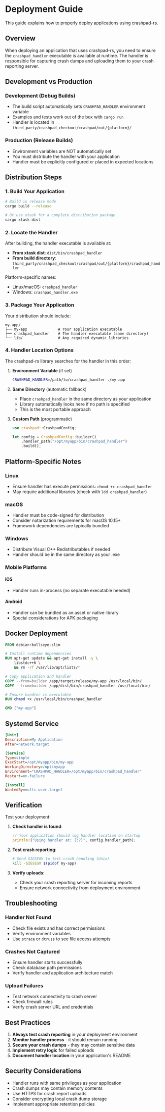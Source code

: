 # Deployment Guide

This guide explains how to properly deploy applications using crashpad-rs.

## Overview

When deploying an application that uses crashpad-rs, you need to ensure the `crashpad_handler` executable is available at runtime. The handler is responsible for capturing crash dumps and uploading them to your crash reporting server.

## Development vs Production

### Development (Debug Builds)
- The build script automatically sets `CRASHPAD_HANDLER` environment variable
- Examples and tests work out of the box with `cargo run`
- Handler is located in `third_party/crashpad_checkout/crashpad/out/{platform}/`

### Production (Release Builds)
- Environment variables are NOT automatically set
- You must distribute the handler with your application
- Handler must be explicitly configured or placed in expected locations

## Distribution Steps

### 1. Build Your Application

```bash
# Build in release mode
cargo build --release

# Or use xtask for a complete distribution package
cargo xtask dist
```

### 2. Locate the Handler

After building, the handler executable is available at:
- **From xtask dist**: `dist/bin/crashpad_handler`
- **From build directory**: `third_party/crashpad_checkout/crashpad/out/{platform}/crashpad_handler`

Platform-specific names:
- Linux/macOS: `crashpad_handler`
- Windows: `crashpad_handler.exe`

### 3. Package Your Application

Your distribution should include:
```
my-app/
├── my-app              # Your application executable
├── crashpad_handler    # The handler executable (same directory)
└── lib/                # Any required dynamic libraries
```

### 4. Handler Location Options

The crashpad-rs library searches for the handler in this order:

1. **Environment Variable** (if set)
   ```bash
   CRASHPAD_HANDLER=/path/to/crashpad_handler ./my-app
   ```

2. **Same Directory** (automatic fallback)
   - Place `crashpad_handler` in the same directory as your application
   - Library automatically looks here if no path is specified
   - This is the most portable approach

3. **Custom Path** (programmatic)
   ```rust
   use crashpad::CrashpadConfig;
   
   let config = CrashpadConfig::builder()
       .handler_path("/opt/myapp/bin/crashpad_handler")
       .build();
   ```

## Platform-Specific Notes

### Linux
- Ensure handler has execute permissions: `chmod +x crashpad_handler`
- May require additional libraries (check with `ldd crashpad_handler`)

### macOS
- Handler must be code-signed for distribution
- Consider notarization requirements for macOS 10.15+
- Framework dependencies are typically bundled

### Windows
- Distribute Visual C++ Redistributables if needed
- Handler should be in the same directory as your .exe

### Mobile Platforms

#### iOS
- Handler runs in-process (no separate executable needed)

#### Android
- Handler can be bundled as an asset or native library
- Special considerations for APK packaging

## Docker Deployment

```dockerfile
FROM debian:bullseye-slim

# Install runtime dependencies
RUN apt-get update && apt-get install -y \
    libstdc++6 \
    && rm -rf /var/lib/apt/lists/*

# Copy application and handler
COPY --from=builder /app/target/release/my-app /usr/local/bin/
COPY --from=builder /app/dist/bin/crashpad_handler /usr/local/bin/

# Ensure handler is executable
RUN chmod +x /usr/local/bin/crashpad_handler

CMD ["my-app"]
```

## Systemd Service

```ini
[Unit]
Description=My Application
After=network.target

[Service]
Type=simple
ExecStart=/opt/myapp/bin/my-app
WorkingDirectory=/opt/myapp
Environment="CRASHPAD_HANDLER=/opt/myapp/bin/crashpad_handler"
Restart=on-failure

[Install]
WantedBy=multi-user.target
```

## Verification

Test your deployment:

1. **Check handler is found**:
   ```rust
   // Your application should log handler location on startup
   println!("Using handler at: {:?}", config.handler_path);
   ```

2. **Test crash reporting**:
   ```bash
   # Send SIGSEGV to test crash handling (Unix)
   kill -SIGSEGV $(pidof my-app)
   ```

3. **Verify uploads**:
   - Check your crash reporting server for incoming reports
   - Ensure network connectivity from deployment environment

## Troubleshooting

### Handler Not Found
- Check file exists and has correct permissions
- Verify environment variables
- Use `strace` or `dtruss` to see file access attempts

### Crashes Not Captured
- Ensure handler starts successfully
- Check database path permissions
- Verify handler and application architecture match

### Upload Failures
- Test network connectivity to crash server
- Check firewall rules
- Verify crash server URL and credentials

## Best Practices

1. **Always test crash reporting** in your deployment environment
2. **Monitor handler process** - it should remain running
3. **Secure your crash dumps** - they may contain sensitive data
4. **Implement retry logic** for failed uploads
5. **Document handler location** in your application's README

## Security Considerations

- Handler runs with same privileges as your application
- Crash dumps may contain memory contents
- Use HTTPS for crash report uploads
- Consider encrypting local crash dump storage
- Implement appropriate retention policies